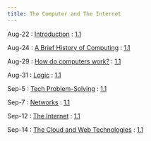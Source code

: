 ```yaml
---
title: The Computer and The Internet
---
```


Aug-22
: [Introduction](#)
  : [1.1](#)

Aug-24
: [A Brief History of Computing](#)
  : [1.1](#)

Aug-29
: [How do computers work?](#)
  : [1.1](#)

Aug-31
: [Logic](#)
  : [1.1](#)
<!-- : **HW 1 Available**{: .label .label-purple } -->

Sep-5
: [Tech Problem-Solving](#)
  : [1.1](#)

Sep-7
: [Networks](#)
  : [1.1](#)

Sep-12
: [The Internet](#)
  : [1.1](#)

Sep-14
: [The Cloud and Web Technologies](#)
  : [1.1](#)
